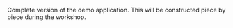 Complete version of the demo application. This will be constructed piece by piece during the workshop.
